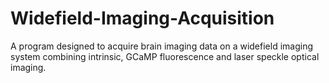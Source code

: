 # Widefield-Imaging-Acquisition
A program designed to acquire brain imaging data on a widefield imaging system combining intrinsic, GCaMP fluorescence and laser speckle optical imaging.
